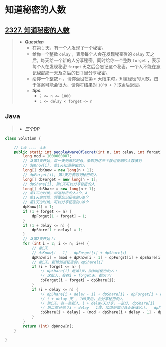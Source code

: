# 知道秘密的人数

## [2327. 知道秘密的人数](https://leetcode.cn/problems/number-of-people-aware-of-a-secret/)

> - ***Question***
>   - 在第 `1` 天，有一个人发现了一个秘密。
>   - 给你一个整数 `delay` ，表示每个人会在发现秘密后的 `delay` 天之后，每天给一个新的人分享秘密。同时给你一个整数 `forget` ，表示每个人在发现秘密 `forget` 天之后会忘记这个秘密。一个人不能在忘记秘密那一天及之后的日子里分享秘密。
>   - 给你一个整数 `n` ，请你返回在第 `n` 天结束时，知道秘密的人数。由于答案可能会很大，请你将结果对 `10^9 + 7` 取余后返回。
>   - ***tips:***
>     - `2 <= n <= 1000`
>     - `1 <= delay < forget <= n`

## Java

> - ***三个DP***

```java
class Solution {

    // 1天 。。。。 n天
    public static int peopleAwareOfSecret(int n, int delay, int forget) {
        long mod = 1000000007;
        // 从第1天开始，每一天到来的时候，争取把这三个数组正确的人数填对
        // dpKnow[i], 第i天知道秘密的人
        long[] dpKnow = new long[n + 1];
        // dpForget[i], 第i天将要忘记秘密的人
        long[] dpForget = new long[n + 1];
        // dpShare[i], 第i天可以分享秘密的人
        long[] dpShare = new long[n + 1];
        // 第1天的时候，知道秘密的人1个，A
        // 第1天的时候，将要忘记秘密的人0个
        // 第1天的时候，可以分享秘密的人0个
        dpKnow[1] = 1;
        if (1 + forget <= n) {
            dpForget[1 + forget] = 1;
        }
        if (1 + delay <= n) {
            dpShare[1 + delay] = 1;
        }
        // 从第2天开始！i
        for (int i = 2; i <= n; i++) {
            // 第i天
            // dpKnow[i - 1] - dpForget[i] + dpShare[i]
            dpKnow[i] = (mod + dpKnow[i - 1] - dpForget[i] + dpShare[i]) % mod;
            // 第i天，新增知道秘密的，dpShare[i]
            if (i + forget <= n) {
                // dpShare[i] 是第i天，刚知道秘密的人！
                // 这批人，会在i + forget天，都忘了!
                dpForget[i + forget] = dpShare[i];
            }
            if (i + delay <= n) {
                // dpShare[i + delay - 1] + dpShare[i] - dpForget[i + delay]
                // i + delay 天 , 100天后，会分享秘密的人
                // 第i天，有一些新人，i + delay天分享，一部分, dpShare[i]
                // 第二部分呢？i + delay - 1天，知道秘密并且会散播的人，- dpForget[i + delay]
                dpShare[i + delay] = (mod + dpShare[i + delay - 1] - dpForget[i + delay] + dpShare[i]) % mod;
            }
        }
        return (int) dpKnow[n];
    }

}
```
